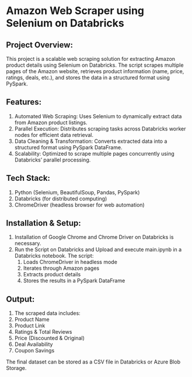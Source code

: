 # Amazon Web Scraper using Selenium on Databricks
## Project Overview:
This project is a scalable web scraping solution for extracting Amazon product details using Selenium on Databricks. The script scrapes multiple pages of the Amazon website, retrieves product information (name, price, ratings, deals, etc.), and stores the data in a structured format using PySpark.

## Features:
1. Automated Web Scraping: Uses Selenium to dynamically extract data from Amazon product listings.
2. Parallel Execution: Distributes scraping tasks across Databricks worker nodes for efficient data retrieval.
3. Data Cleaning & Transformation: Converts extracted data into a structured format using PySpark DataFrame.
4. Scalability: Optimized to scrape multiple pages concurrently using Databricks’ parallel processing.

## Tech Stack:
1. Python (Selenium, BeautifulSoup, Pandas, PySpark)
2. Databricks (for distributed computing)
3. ChromeDriver (headless browser for web automation)

## Installation & Setup:
1. Installation of Google Chrome and Chrome Driver on Databricks is necessary.
2. Run the Script on Databricks and Upload and execute main.ipynb in a Databricks notebook. The script:
    1. Loads ChromeDriver in headless mode
    2. Iterates through Amazon pages
    3. Extracts product details
    4. Stores the results in a PySpark DataFrame
## Output:
1. The scraped data includes:
2. Product Name
3. Product Link
4. Ratings & Total Reviews
5. Price (Discounted & Original)
6. Deal Availability
7. Coupon Savings

The final dataset can be stored as a CSV file in Databricks or Azure Blob Storage.
